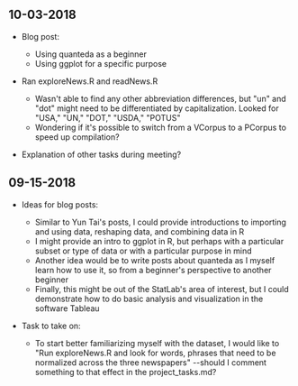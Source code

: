 ## 10-03-2018
* Blog post: 
   * Using quanteda as a beginner
   * Using ggplot for a specific purpose
   
* Ran exploreNews.R and readNews.R
   * Wasn't able to find any other abbreviation differences, but "un" and "dot" might need to be differentiated by capitalization. Looked for "USA," "UN," "DOT," "USDA," "POTUS"
   * Wondering if it's possible to switch from a VCorpus to a PCorpus to speed up compilation?
   
* Explanation of other tasks during meeting?

## 09-15-2018
* Ideas for blog posts:
  * Similar to Yun Tai's posts, I could provide introductions to importing and using data, reshaping data, and combining data in R
  * I might provide an intro to ggplot in R, but perhaps with a particular subset or type of data or with a particular purpose in mind
  * Another idea would be to write posts about quanteda as I myself learn how to use it, so from a beginner's perspective to another beginner
  * Finally, this might be out of the StatLab's area of interest, but I could demonstrate how to do basic analysis and visualization in the software Tableau

* Task to take on:
  * To start better familiarizing myself with the dataset, I would like to "Run exploreNews.R and look for words, phrases that need to be normalized across the three newspapers" --should I comment something to that effect in the project_tasks.md?
